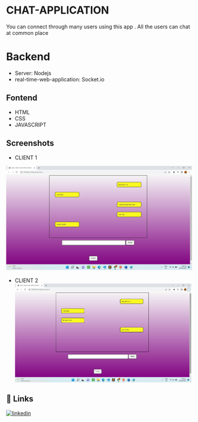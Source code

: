 
# CHAT-APPLICATION
You can connect through many users using this app . 
All the users can chat at common place 




# Backend
- Server: Nodejs 
- real-time-web-application: Socket.io



## Fontend

- HTML
- CSS
- JAVASCRIPT




## Screenshots

- CLIENT 1

![App Screenshot](https://github.com/Rishabh395/chat_application/blob/main/image.jpg?raw=true)

- CLIENT 2
![App Screenshot](https://github.com/Rishabh395/chat_application/blob/main/image1.jpg?raw=true)



## 🔗 Links
[![linkedin](https://img.shields.io/badge/linkedin-0A66C2?style=for-the-badge&logo=linkedin&logoColor=white)](https://www.linkedin.com/in/rishabh-pratap-601439210/)


